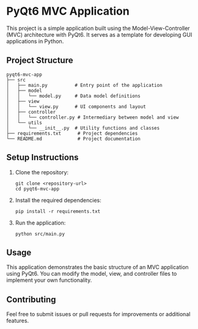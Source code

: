 # PyQt6 MVC Application

This project is a simple application built using the Model-View-Controller (MVC) architecture with PyQt6. It serves as a template for developing GUI applications in Python.

## Project Structure

```
pyqt6-mvc-app
├── src
│   ├── main.py          # Entry point of the application
│   ├── model
│   │   └── model.py     # Data model definitions
│   ├── view
│   │   └── view.py      # UI components and layout
│   ├── controller
│   │   └── controller.py # Intermediary between model and view
│   └── utils
│       └── __init__.py  # Utility functions and classes
├── requirements.txt      # Project dependencies
└── README.md             # Project documentation
```

## Setup Instructions

1. Clone the repository:
   ```
   git clone <repository-url>
   cd pyqt6-mvc-app
   ```

2. Install the required dependencies:
   ```
   pip install -r requirements.txt
   ```

3. Run the application:
   ```
   python src/main.py
   ```

## Usage

This application demonstrates the basic structure of an MVC application using PyQt6. You can modify the model, view, and controller files to implement your own functionality.

## Contributing

Feel free to submit issues or pull requests for improvements or additional features.